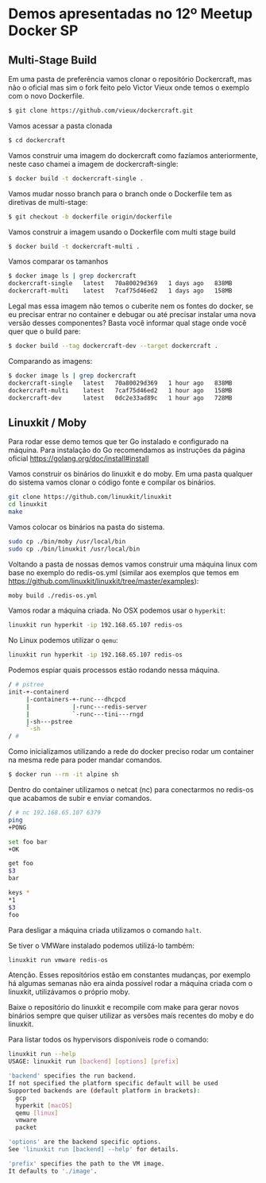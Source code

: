 # Demos apresentadas no 12º Meetup Docker SP

## Multi-Stage Build

Em uma pasta de preferência vamos clonar o repositório Dockercraft, mas não o oficial mas sim o fork feito pelo Victor Vieux onde temos o exemplo com o novo Dockerfile.

```bash
$ git clone https://github.com/vieux/dockercraft.git
```

Vamos acessar a pasta clonada

```bash
$ cd dockercraft
```

Vamos construir uma imagem do dockercraft como fazíamos anteriormente, neste caso chamei a imagem de dockercraft-single:

```bash
$ docker build -t dockercraft-single .
```

Vamos mudar nosso branch para o branch onde o Dockerfile tem as diretivas de multi-stage:

```bash
$ git checkout -b dockerfile origin/dockerfile
```

Vamos construir a imagem usando o Dockerfile com multi stage build

```bash
$ docker build -t dockercraft-multi .
```

Vamos comparar os tamanhos

```bash
$ docker image ls | grep dockercraft
dockercraft-single   latest   70a80029d369   1 days ago   838MB
dockercraft-multi    latest   7caf75d46ed2   1 days ago   158MB
``` 

Legal mas essa imagem não temos o cuberite nem os fontes do docker, se eu precisar entrar no container e debugar ou até precisar instalar uma nova versão desses componentes?
Basta você informar qual stage onde você quer que o build pare:

```bash
$ docker build --tag dockercraft-dev --target dockercraft .
```

Comparando as imagens:

```bash
$ docker image ls | grep dockercraft
dockercraft-single   latest   70a80029d369   1 hour ago   838MB
dockercraft-multi    latest   7caf75d46ed2   1 hour ago   158MB
dockercraft-dev      latest   0dc2e33ad89c   1 hour ago   728MB
``` 

## Linuxkit / Moby

Para rodar esse demo temos que ter Go instalado e configurado na máquina. Para instalação do Go recomendamos as instruções da página oficial https://golang.org/doc/install#install

Vamos construir os binários do linuxkit e do moby. Em uma pasta qualquer do sistema vamos clonar o código fonte e compilar os binários.

```bash
git clone https://github.com/linuxkit/linuxkit
cd linuxkit
make
```

Vamos colocar os binários na pasta do sistema.

```bash
sudo cp ./bin/moby /usr/local/bin  
sudo cp ./bin/linuxkit /usr/local/bin 
```

Voltando a pasta de nossas demos vamos construir uma máquina linux com base no exemplo do redis-os.yml (similar aos exemplos que temos em https://github.com/linuxkit/linuxkit/tree/master/examples):

```bash
moby build ./redis-os.yml
```

Vamos rodar a máquina criada. No OSX podemos usar o `hyperkit`:

```bash
linuxkit run hyperkit -ip 192.168.65.107 redis-os
```

No Linux podemos utilizar o `qemu`:

```bash
linuxkit run hyperkit -ip 192.168.65.107 redis-os
```

Podemos espiar quais processos estão rodando nessa máquina.

```bash
/ # pstree
init-+-containerd
     |-containers-+-runc---dhcpcd
     |            |-runc---redis-server
     |            `-runc---tini---rngd
     |-sh---pstree
     `-sh
/ #
```

Como inicializamos utilizando a rede do docker preciso rodar um container na mesma rede para poder mandar comandos.

```bash
$ docker run --rm -it alpine sh
```

Dentro do container utilizamos o netcat (nc) para conectarmos no redis-os que acabamos de subir e enviar comandos.

```bash
/ # nc 192.168.65.107 6379
ping
+PONG

set foo bar
+OK

get foo
$3
bar

keys *
*1
$3
foo
```

Para desligar a máquina criada utilizamos o comando `halt`.

Se tiver o VMWare instalado podemos utilizá-lo também:

```bash
linuxkit run vmware redis-os
```

Atenção. Esses repositórios estão em constantes mudanças, por exemplo há algumas semanas não era ainda possível rodar a máquina criada com o linuxkit, utilizávamos o próprio moby. 

Baixe o repositório do linuxkit e recompile com make para gerar novos binários sempre que quiser utilizar as versões mais recentes do moby e do linuxkit.

Para listar todos os hypervisors disponíveis rode o comando:

```bash
linuxkit run --help
USAGE: linuxkit run [backend] [options] [prefix]

'backend' specifies the run backend.
If not specified the platform specific default will be used
Supported backends are (default platform in brackets):
  gcp
  hyperkit [macOS]
  qemu [linux]
  vmware
  packet

'options' are the backend specific options.
See 'linuxkit run [backend] --help' for details.

'prefix' specifies the path to the VM image.
It defaults to './image'.
```